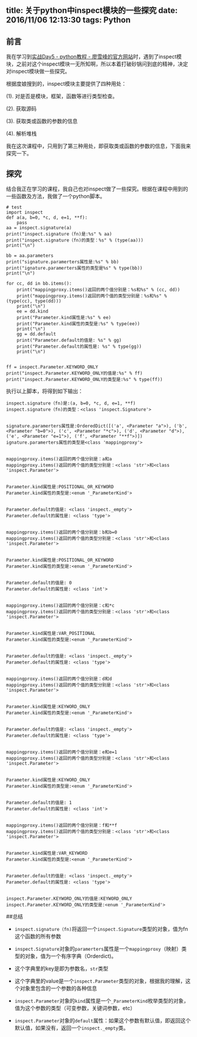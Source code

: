 ﻿title: 关于python中inspect模块的一些探究
date: 2016/11/06 12:13:30
tags: Python
---

## 前言
我在学习到[实战Day5 - python教程 - 廖雪峰的官方网站](http://www.liaoxuefeng.com/wiki/0014316089557264a6b348958f449949df42a6d3a2e542c000/001432339008728d0ddbe19ee594980be3f0644a9371894000)时，遇到了inspect模块，之前对这个inspect模块一无所知啊，所以本着打破砂锅问到底的精神，决定对inspect模块做一些探究。

根据度娘搜到的，inspect模块主要提供了四种用处：

(1). 对是否是模块，框架，函数等进行类型检查。

(2). 获取源码

(3). 获取类或函数的参数的信息

(4). 解析堆栈

我在这次课程中，只用到了第三种用处，即获取类或函数的参数的信息，下面我来探究一下。

## 探究
结合我正在学习的课程，我自己也对inspect做了一些探究。根据在课程中用到的一些函数及方法，我做了一个python脚本。
```
# test
import inspect
def a(a, b=0, *c, d, e=1, **f):
    pass
aa = inspect.signature(a)
print("inspect.signature（fn)是:%s" % aa)
print("inspect.signature（fn)的类型：%s" % (type(aa)))
print("\n")

bb = aa.parameters
print("signature.paramerters属性是:%s" % bb)
print("ignature.paramerters属性的类型是%s" % type(bb))
print("\n")

for cc, dd in bb.items():
    print("mappingproxy.items()返回的两个值分别是：%s和%s" % (cc, dd))
    print("mappingproxy.items()返回的两个值的类型分别是：%s和%s" % (type(cc), type(dd)))
    print("\n")
    ee = dd.kind
    print("Parameter.kind属性是:%s" % ee)
    print("Parameter.kind属性的类型是:%s" % type(ee))
    print("\n")
    gg = dd.default
    print("Parameter.default的值是: %s" % gg)
    print("Parameter.default的属性是: %s" % type(gg))
    print("\n")
    

ff = inspect.Parameter.KEYWORD_ONLY
print("inspect.Parameter.KEYWORD_ONLY的值是:%s" % ff)
print("inspect.Parameter.KEYWORD_ONLY的类型是:%s" % type(ff))
```
执行以上脚本，将得到如下输出：
```
inspect.signature（fn)是:(a, b=0, *c, d, e=1, **f)
inspect.signature（fn)的类型：<class 'inspect.Signature'>


signature.paramerters属性是:OrderedDict([('a', <Parameter "a">), ('b', <Parameter "b=0">), ('c', <Parameter "*c">), ('d', <Parameter "d">), ('e', <Parameter "e=1">), ('f', <Parameter "**f">)])
ignature.paramerters属性的类型是<class 'mappingproxy'>


mappingproxy.items()返回的两个值分别是：a和a
mappingproxy.items()返回的两个值的类型分别是：<class 'str'>和<class 'inspect.Parameter'>


Parameter.kind属性是:POSITIONAL_OR_KEYWORD
Parameter.kind属性的类型是:<enum '_ParameterKind'>


Parameter.default的值是: <class 'inspect._empty'>
Parameter.default的属性是: <class 'type'>


mappingproxy.items()返回的两个值分别是：b和b=0
mappingproxy.items()返回的两个值的类型分别是：<class 'str'>和<class 'inspect.Parameter'>


Parameter.kind属性是:POSITIONAL_OR_KEYWORD
Parameter.kind属性的类型是:<enum '_ParameterKind'>


Parameter.default的值是: 0
Parameter.default的属性是: <class 'int'>


mappingproxy.items()返回的两个值分别是：c和*c
mappingproxy.items()返回的两个值的类型分别是：<class 'str'>和<class 'inspect.Parameter'>


Parameter.kind属性是:VAR_POSITIONAL
Parameter.kind属性的类型是:<enum '_ParameterKind'>


Parameter.default的值是: <class 'inspect._empty'>
Parameter.default的属性是: <class 'type'>


mappingproxy.items()返回的两个值分别是：d和d
mappingproxy.items()返回的两个值的类型分别是：<class 'str'>和<class 'inspect.Parameter'>


Parameter.kind属性是:KEYWORD_ONLY
Parameter.kind属性的类型是:<enum '_ParameterKind'>


Parameter.default的值是: <class 'inspect._empty'>
Parameter.default的属性是: <class 'type'>


mappingproxy.items()返回的两个值分别是：e和e=1
mappingproxy.items()返回的两个值的类型分别是：<class 'str'>和<class 'inspect.Parameter'>


Parameter.kind属性是:KEYWORD_ONLY
Parameter.kind属性的类型是:<enum '_ParameterKind'>


Parameter.default的值是: 1
Parameter.default的属性是: <class 'int'>


mappingproxy.items()返回的两个值分别是：f和**f
mappingproxy.items()返回的两个值的类型分别是：<class 'str'>和<class 'inspect.Parameter'>


Parameter.kind属性是:VAR_KEYWORD
Parameter.kind属性的类型是:<enum '_ParameterKind'>


Parameter.default的值是: <class 'inspect._empty'>
Parameter.default的属性是: <class 'type'>


inspect.Parameter.KEYWORD_ONLY的值是:KEYWORD_ONLY
inspect.Parameter.KEYWORD_ONLY的类型是:<enum '_ParameterKind'>

```

##总结

- `inspect.signature（fn)`将返回一个`inspect.Signature`类型的对象，值为fn这个函数的所有参数

- `inspect.Signature`对象的`paramerters`属性是一个`mappingproxy`（映射）类型的对象，值为一个有序字典（Orderdict)。

 - 这个字典里的key是即为参数名，`str`类型

 - 这个字典里的value是一个`inspect.Parameter`类型的对象，根据我的理解，这个对象里包含的一个参数的各种信息

- `inspect.Parameter`对象的`kind`属性是一个`_ParameterKind`枚举类型的对象，值为这个参数的类型（可变参数，关键词参数，etc）

- `inspect.Parameter`对象的`default`属性：如果这个参数有默认值，即返回这个默认值，如果没有，返回一个`inspect._empty`类。

